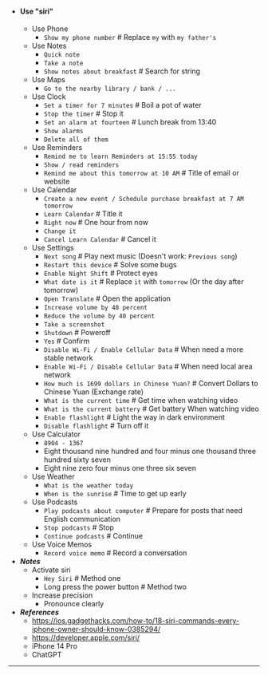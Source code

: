 - #### Use "siri"
    - Use Phone
        - `Show my phone number` # Replace `my` with `my father's`
    - Use Notes
        - `Quick note`
        - `Take a note`
        - `Show notes about breakfast` # Search for string
    - Use Maps
        - `Go to the nearby library / bank / ...`
    - Use Clock
        - `Set a timer for 7 minutes` # Boil a pot of water
        - `Stop the timer` # Stop it
        - `Set an alarm at fourteen` # Lunch break from 13:40
        - `Show alarms`
        - `Delete all of them`
    - Use Reminders
        - `Remind me to learn Reminders at 15:55 today`
        - `Show / read reminders`
        - `Remind me about this tomorrow at 10 AM` # Title of email or website
    - Use Calendar
        - `Create a new event / Schedule purchase breakfast at 7 AM tomorrow`
        - `Learn Calendar` # Title it
        - `Right now` # One hour from now
        - `Change it`
        - `Cancel Learn Calendar` # Cancel it
    - Use Settings
        - `Next song` # Play next music (Doesn't work: `Previous song`)
        - `Restart this device` # Solve some bugs
        - `Enable Night Shift` # Protect eyes
        - `What date is it` # Replace `it` with `tomorrow` (Or the day after tomorrow)
        - `Open Translate` # Open the application
        - `Increase volume by 40 percent`
        - `Reduce the volume by 40 percent`
        - `Take a screenshot`
        - `Shutdown` # Poweroff
        - `Yes` # Confirm
        - `Disable Wi-Fi / Enable Cellular Data` # When need a more stable network
        - `Enable Wi-Fi / Disable Cellular Data` # When need local area network
        - `How much is 1699 dollars in Chinese Yuan?` # Convert Dollars to Chinese Yuan (Exchange rate)
        - `What is the current time` # Get time when watching video
        - `What is the current battery` # Get battery When watching video
        - `Enable flashlight` # Light the way in dark environment
        - `Disable flashlight` # Turn off it
    - Use Calculator
        - `8904 - 1367`
        - Eight thousand nine hundred and four minus one thousand three hundred sixty seven
        - Eight nine zero four minus one three six seven
    - Use Weather
        - `What is the weather today`
        - `When is the sunrise` # Time to get up early
    - Use Podcasts
        - `Play podcasts about computer` # Prepare for posts that need English communication
        - `Stop podcasts` # Stop
        - `Continue podcasts` # Continue
    - Use Voice Memos
        - `Record voice memo` # Record a conversation
- ***Notes***
    - Activate siri
        - `Hey Siri` # Method one
        - Long press the power button # Method two
    - Increase precision
        - Pronounce clearly
- ***References***
    - https://ios.gadgethacks.com/how-to/18-siri-commands-every-iphone-owner-should-know-0385294/
    - https://developer.apple.com/siri/
    - iPhone 14 Pro
    - ChatGPT
- ---
